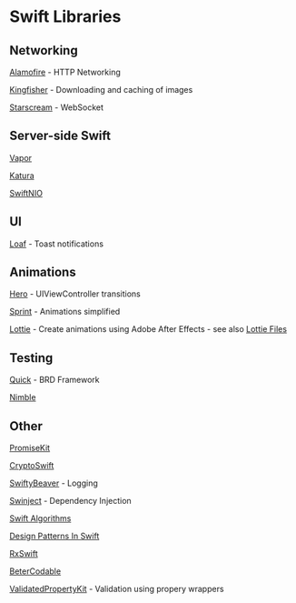 # Swift Libraries

## Networking

[Alamofire](https://github.com/Alamofire/Alamofire) - HTTP Networking

[Kingfisher](https://github.com/onevcat/Kingfisher) - Downloading and caching of images

[Starscream](https://github.com/daltoniam/Starscream) - WebSocket

## Server-side Swift

[Vapor](https://github.com/vapor/vapor)

[Katura](https://github.com/IBM-Swift/Kitura)

[SwiftNIO](https://github.com/apple/swift-nio)

## UI

[Loaf](https://github.com/schmidyy/loaf) - Toast notifications

## Animations

[Hero](https://github.com/HeroTransitions/Hero) - UIViewController transitions

[Sprint](https://github.com/MengTo/Spring) - Animations simplified

[Lottie](https://github.com/airbnb/lottie-ios) - Create animations using Adobe After Effects - see also [Lottie Files](https://lottiefiles.com)

## Testing

[Quick](https://github.com/Quick/Quick) - BRD Framework

[Nimble](https://github.com/Quick/Nimble)

## Other

[PromiseKit](https://github.com/mxcl/PromiseKit)

[CryptoSwift](https://github.com/krzyzanowskim/CryptoSwift)

[SwiftyBeaver](https://github.com/SwiftyBeaver/SwiftyBeaver) - Logging

[Swinject](https://github.com/Swinject/Swinject) - Dependency Injection

[Swift Algorithms](https://github.com/raywenderlich/swift-algorithm-club)

[Design Patterns In Swift](https://github.com/ochococo/Design-Patterns-In-Swift)

[RxSwift](https://github.com/ReactiveX/RxSwift)

[BeterCodable](https://github.com/marksands/BetterCodable)

[ValidatedPropertyKit](https://github.com/SvenTiigi/ValidatedPropertyKit) - Validation using propery wrappers
